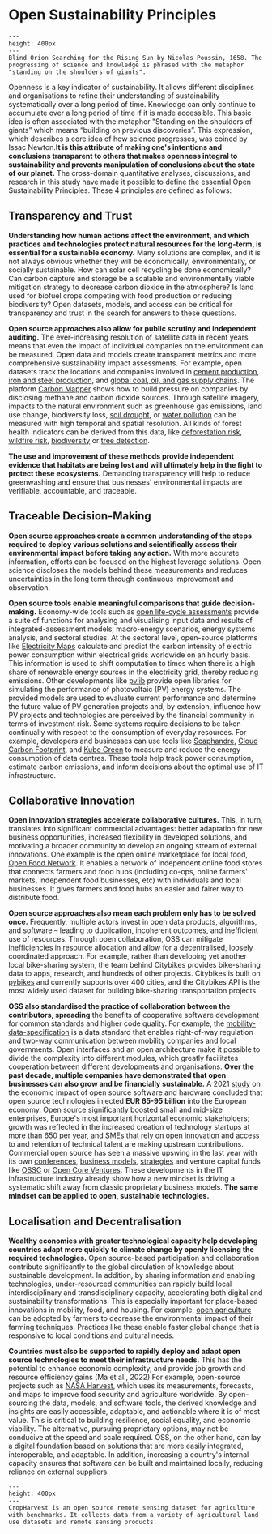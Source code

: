 # Open Sustainability Principles 

```{figure} ../images/Orion_aveugle_cherchant_le_soleil.jpg
---
height: 400px
---
Blind Orion Searching for the Rising Sun by Nicolas Poussin, 1658. The progressing of science and knowledge is phrased with the metaphor "standing on the shoulders of giants".
```
Openness is a key indicator of sustainability. It allows different disciplines and organisations to refine their understanding of sustainability systematically over a long period of time. Knowledge can only continue to accumulate over a long period of time if it is made accessible. This basic idea is often associated with the metaphor "Standing on the shoulders of giants” which means “building on previous discoveries”. This expression, which describes a core idea of how science progresses, was coined by Issac Newton.**It is this attribute of making one's intentions and conclusions transparent to others that makes openness integral to sustainability and prevents manipulation of conclusions about the state of our planet.** The cross-domain quantitative analyses, discussions, and research in this study have made it possible to define the essential Open Sustainability Principles. These 4 principles are defined as follows:

## Transparency and Trust

**Understanding how human actions affect the environment, and which practices and technologies protect natural resources for the long-term, is essential for a sustainable economy.** Many solutions are complex, and it is not always obvious whether they will be economically, environmentally, or socially sustainable. How can solar cell recycling be done economically? Can carbon capture and storage be a scalable and environmentally viable mitigation strategy to decrease carbon dioxide in the atmosphere? Is land used for biofuel crops competing with food production or reducing biodiversity? Open datasets, models, and access can be critical for transparency and trust in the search for answers to these questions. 

**Open source approaches also allow for public scrutiny and independent auditing.** The ever-increasing resolution of satellite data in recent years means that even the impact of individual companies on the environment can be measured. Open data and models create transparent metrics and more comprehensive sustainability impact assessments. For example, open datasets track the locations and companies involved in [cement production](https://www.cgfi.ac.uk/spatial-finance-initiative/geoasset-project/geoasset-databases/), [iron and steel production](https://www.cgfi.ac.uk/spatial-finance-initiative/geoasset-project/geoasset-databases/), and [global coal, oil, and gas supply chains](https://github.com/Lkruitwagen/global-fossil-fuel-supply-chain). The platform [Carbon Mapper](https://carbonmapperdata.org/map) shows how to build pressure on companies by disclosing methane and carbon dioxide sources. Through satellite imagery, impacts to the natural environment such as greenhouse gas emissions, land use change, biodiversity loss, [soil drought](https://github.com/esowc/ml_drought), or [water pollution](https://github.com/RAJohansen/waterquality) can be measured with high temporal and spatial resolution. All kinds of forest health indicators can be derived from this data, like [deforestation risk](https://github.com/ghislainv/forestatrisk), [wildfire risk](https://github.com/pyronear/pyro-vision), [biodiversity](https://github.com/jbferet/biodivMapR) or [tree detection](https://github.com/weecology/DeepForest). 

**The use and improvement of these methods provide independent evidence that habitats are being lost and will ultimately help in the fight to protect these ecosystems.** Demanding transparency will help to reduce greenwashing and ensure that businesses' environmental impacts are verifiable, accountable, and traceable.

## Traceable Decision-Making  

**Open source approaches create a common understanding of the steps required to deploy various solutions and scientifically assess their environmental impact before taking any action.** With more accurate information, efforts can be focused on the highest leverage solutions. Open science discloses the models behind these measurements and reduces uncertainties in the long term through continuous improvement and observation. 

**Open source tools enable meaningful comparisons that guide decision-making.** Economy-wide tools such as [open life-cycle assessments](https://opensustain.tech/#life-cycle-assessment) provide a suite of functions for analysing and visualising input data and results of integrated-assessment models, macro-energy scenarios, energy systems analysis, and sectoral studies. At the sectoral level, open-source platforms like [Electricity Maps](https://app.electricitymap.org/map) calculate and predict the carbon intensity of electric power consumption within electrical grids worldwide on an hourly basis. This information is used to shift computation to times when there is a high share of renewable energy sources in the electricity grid, thereby reducing emissions. Other developments like [pvlib](https://github.com/pvlib) provide open libraries for simulating the performance of photovoltaic (PV) energy systems. The provided models are used to evaluate current performance and determine the future value of PV generation projects and, by extension, influence how PV projects and technologies are perceived by the financial community in terms of investment risk. Some systems require decisions to be taken continually with respect to the consumption of everyday resources. For example, developers and businesses can use tools like [Scaphandre](https://github.com/hubblo-org/scaphandre), [Cloud Carbon Footprint](https://github.com/cloud-carbon-footprint/cloud-carbon-footprint), and [Kube Green](https://github.com/kube-green/kube-green) to measure and reduce the energy consumption of data centres. These tools help track power consumption, estimate carbon emissions, and inform decisions about the optimal use of IT infrastructure. 

## Collaborative Innovation

**Open innovation strategies accelerate collaborative cultures.** This, in turn, translates into significant commercial advantages: better adaptation for new business opportunities, increased flexibility in developed solutions, and motivating a broader community to develop an ongoing stream of external innovations. One example is the open online marketplace for local food, [Open Food Network](https://github.com/openfoodfoundation/openfoodnetwork). It enables a network of independent online food stores that connects farmers and food hubs (including co-ops, online farmers' markets, independent food businesses, etc) with individuals and local businesses. It gives farmers and food hubs an easier and fairer way to distribute food. 

**Open source approaches also mean each problem only has to be solved once.** Frequently, multiple actors invest in open data products, algorithms, and software – leading to duplication, incoherent outcomes, and inefficient use of resources. Through open collaboration, OSS can mitigate inefficiencies in resource allocation and allow for a decentralised, loosely coordinated approach. For example, rather than developing yet another local bike-sharing system, the team behind Citybikes provides bike-sharing data to apps, research, and hundreds of other projects. Citybikes is built on [pybikes](https://github.com/eskerda/pybikes) and currently supports over 400 cities, and the Citybikes API is the most widely used dataset for building bike-sharing transportation projects.

**OSS also standardised the practice of collaboration between the contributors, spreading** the benefits of cooperative software development for common standards and higher code quality. For example, the [mobility-data-specification](https://github.com/openmobilityfoundation/mobility-data-specification) is a data standard that enables right-of-way regulation and two-way communication between mobility companies and local governments. Open interfaces and an open architecture make it possible to divide the complexity into different modules, which greatly facilitates cooperation between different developments and organisations. **Over the past decade, multiple companies have demonstrated that open businesses can also grow and be financially sustainable.** A 2021 [study](https://digital-strategy.ec.europa.eu/en/library/study-about-impact-open-source-software-and-hardware-technological-independence-competitiveness-and) on the economic impact of open source software and hardware concluded that open source technologies injected **EUR 65-95 billion** into the European economy. Open source significantly boosted small and mid-size enterprises, Europe's most important horizontal economic stakeholders; growth was reflected in the increased creation of technology startups at more than 650 per year, and SMEs that rely on open innovation and access to and retention of technical talent are making upstream contributions. Commercial open source has seen a massive upswing in the last year with its own [conferences](https://2020.opencoresummit.com/), [business models](https://en.wikipedia.org/wiki/Business_models_for_open-source_software), [strategies](https://future.com/open-source-community-commercialization/) and venture capital funds like [OSSC](https://oss.capital/) or [Open Core Ventures](https://opencoreventures.com/). These developments in the IT infrastructure industry already show how a new mindset is driving a systematic shift away from classic proprietary business models. **The same mindset can be applied to open, sustainable technologies.** 

## Localisation and Decentralisation

**Wealthy economies with greater technological capacity help developing countries adapt more quickly to climate change by openly licensing the required technologies.** Open source-based participation and collaboration contribute significantly to the global circulation of knowledge about sustainable development. In addition, by sharing information and enabling technologies, under-resourced communities can rapidly build local interdisciplinary and transdisciplinary capacity, accelerating both digital and sustainability transformations. This is especially important for place-based innovations in mobility, food, and housing. For example, [open agriculture](https://opensustain.tech/#agriculture-fishery-and-nutrition) can be adopted by farmers to decrease the environmental impact of their farming techniques. Practices like these enable faster global change that is responsive to local conditions and cultural needs. 

**Countries must also be supported to rapidly deploy and adapt open source technologies to meet their infrastructure needs.** This has the potential to enhance economic complexity, and provide job growth and resource efficiency gains (Ma et al., 2022) For example, open-source projects such as [NASA Harvest](https://github.com/nasaharvest/cropharvest#cropharvest), which uses its measurements, forecasts, and maps to improve food security and agriculture worldwide. By open-sourcing the data, models, and software tools, the derived knowledge and insights are easily accessible, adaptable, and actionable where it is of most value. This is critical to building resilience, social equality, and economic viability. The alternative, pursuing proprietary options, may not be conducive at the speed and scale required. OSS, on the other hand, can lay a digital foundation based on solutions that are more easily integrated, interoperable, and adaptable. In addition, increasing a country's internal capacity ensures that software can be built and maintained locally, reducing reliance on external suppliers. 

```{figure} ../images/crop_harvest.jpg
---
height: 400px
---
CropHarvest is an open source remote sensing dataset for agriculture with benchmarks. It collects data from a variety of agricultural land use datasets and remote sensing products.
```


